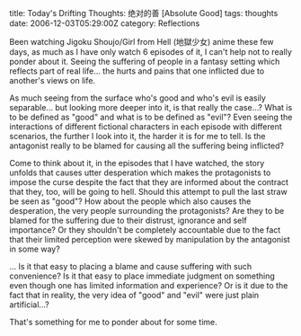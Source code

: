 title: Today's Drifting Thoughts: 绝对的善 [Absolute Good]
tags: thoughts
date: 2006-12-03T05:29:00Z
category: Reflections

Been watching Jigoku Shoujo/Girl from Hell (地獄少女) anime these few days, as much as I have only watch 6 episodes of it, I can't help not to really ponder about it. Seeing the suffering of people in a fantasy setting which reflects part of real life… the hurts and pains that one inflicted due to another's views on life.

As much seeing from the surface who's good and who's evil is easily separable… but looking more deeper into it, is that really the case…? What is to be defined as "good" and what is to be defined as "evil"? Even seeing the interactions of different fictional characters in each episode with different scenarios, the further I look into it, the harder it is for me to tell. Is the antagonist really to be blamed for causing all the suffering being inflicted?

Come to think about it, in the episodes that I have watched, the story unfolds that causes utter desperation which makes the protagonists to impose the curse despite the fact that they are informed about the contract that they, too, will be going to hell. Should this attempt to pull the last straw be seen as "good"? How about the people which also causes the desperation, the very people surrounding the protagonists? Are they to be blamed for the suffering due to their distrust, ignorance and self importance? Or they shouldn't be completely accountable due to the fact that their limited perception were skewed by manipulation by the antagonist in some way?

… Is it that easy to placing a blame and cause suffering with such convenience? Is it that easy to place immediate judgment on something even though one has limited information and experience? Or is it due to the fact that in reality, the very idea of "good" and "evil" were just plain artificial…?

That's something for me to ponder about for some time.
